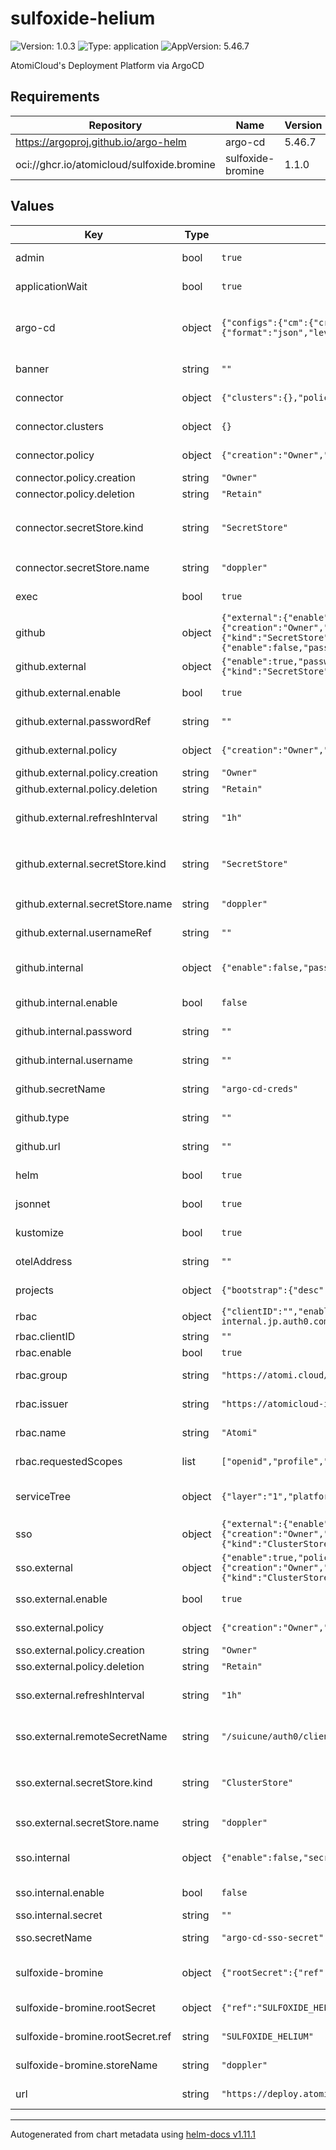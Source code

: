 # sulfoxide-helium

![Version: 1.0.3](https://img.shields.io/badge/Version-1.0.3-informational?style=flat-square) ![Type: application](https://img.shields.io/badge/Type-application-informational?style=flat-square) ![AppVersion: 5.46.7](https://img.shields.io/badge/AppVersion-5.46.7-informational?style=flat-square)

AtomiCloud's Deployment Platform via ArgoCD

## Requirements

| Repository | Name | Version |
|------------|------|---------|
| https://argoproj.github.io/argo-helm | argo-cd | 5.46.7 |
| oci://ghcr.io/atomicloud/sulfoxide.bromine | sulfoxide-bromine | 1.1.0 |

## Values

| Key | Type | Default | Description |
|-----|------|---------|-------------|
| admin | bool | `true` | Enable Admin Access |
| applicationWait | bool | `true` | Enable waiting in sync-waves |
| argo-cd | object | `{"configs":{"cm":{"create":false},"params":{"create":false}},"dex":{"enabled":false},"global":{"logging":{"format":"json","level":"info"}}}` | ArgoCD Specific configuration. See [ArgoCD Helm Documentation](https://github.com/argoproj/argo-helm/tree/main/charts/argo-cd) |
| banner | string | `""` | Banner to show in ArgoCD UI |
| connector | object | `{"clusters":{},"policy":{"creation":"Owner","deletion":"Retain"},"secretStore":{"kind":"SecretStore","name":"doppler"}}` | Connectors to other cluster |
| connector.clusters | object | `{}` | Clusters to connect to |
| connector.policy | object | `{"creation":"Owner","deletion":"Retain"}` | External Secret Policy |
| connector.policy.creation | string | `"Owner"` | Creation policy |
| connector.policy.deletion | string | `"Retain"` | Deletion policy |
| connector.secretStore.kind | string | `"SecretStore"` | Kind of the Secret Store: `ClusterSecretStore` or `SecretStore` |
| connector.secretStore.name | string | `"doppler"` | Name of the Secret Store |
| exec | bool | `true` | Enable Exec in ArgoCD |
| github | object | `{"external":{"enable":true,"passwordRef":"","policy":{"creation":"Owner","deletion":"Retain"},"refreshInterval":"1h","secretStore":{"kind":"SecretStore","name":"doppler"},"usernameRef":""},"internal":{"enable":false,"password":"","username":""},"secretName":"argo-cd-creds","type":"","url":""}` | GitHub Auth Setup |
| github.external | object | `{"enable":true,"passwordRef":"","policy":{"creation":"Owner","deletion":"Retain"},"refreshInterval":"1h","secretStore":{"kind":"SecretStore","name":"doppler"},"usernameRef":""}` | External Secrets |
| github.external.enable | bool | `true` | Enable External Secrets |
| github.external.passwordRef | string | `""` | Password Remote Reference |
| github.external.policy | object | `{"creation":"Owner","deletion":"Retain"}` | External Secret Policy |
| github.external.policy.creation | string | `"Owner"` | Creation Policy |
| github.external.policy.deletion | string | `"Retain"` | Deletion Policy |
| github.external.refreshInterval | string | `"1h"` | Refresh Interval for fetching the secret from remote |
| github.external.secretStore.kind | string | `"SecretStore"` | Kind of the Secret Store: `ClusterSecretStore` or `SecretStore` |
| github.external.secretStore.name | string | `"doppler"` | Name of the Secret Store |
| github.external.usernameRef | string | `""` | Username Remote Reference |
| github.internal | object | `{"enable":false,"password":"","username":""}` | Internal Secret, Hard coded secrets |
| github.internal.enable | bool | `false` | Enable Internal Secret |
| github.internal.password | string | `""` | Password for Github Auth |
| github.internal.username | string | `""` | Username for Github Auth |
| github.secretName | string | `"argo-cd-creds"` | Secret name of Github Auth |
| github.type | string | `""` | ArgoCD Credential Type |
| github.url | string | `""` | ArgoCD Credential Type |
| helm | bool | `true` | Enable Helm Application |
| jsonnet | bool | `true` | Enable JSONNET Application |
| kustomize | bool | `true` | Enable Kustomize Application |
| otelAddress | string | `""` | OTEL Collector Endpoint |
| projects | object | `{"bootstrap":{"desc":"Bootstrap Project used to setup the cluster"}}` | Projects to create in ArgoCD |
| rbac | object | `{"clientID":"","enable":true,"group":"https://atomi.cloud/roles","issuer":"https://atomicloud-internal.jp.auth0.com/","name":"Atomi","requestedScopes":["openid","profile","email","https://atomi.cloud/roles"]}` | RBAC Setup |
| rbac.clientID | string | `""` | Client ID for OIDC |
| rbac.enable | bool | `true` | Enable of RBAC |
| rbac.group | string | `"https://atomi.cloud/roles"` | Group claim to use for OIDC for RBAC |
| rbac.issuer | string | `"https://atomicloud-internal.jp.auth0.com/"` | Name of OIDC Issuer |
| rbac.name | string | `"Atomi"` | Name of the OIDC Provider |
| rbac.requestedScopes | list | `["openid","profile","email","https://atomi.cloud/roles"]` | Scopes to request from OIDC |
| serviceTree | object | `{"layer":"1","platform":"sulfoxide","service":"chlorine"}` | AtomiCloud Service Tree. See [ServiceTree](https://atomicloud.larksuite.com/wiki/OkfJwTXGFiMJkrk6W3RuwRrZs64?theme=DARK&contentTheme=DARK#MHw5d76uDo2tBLx86cduFQMRsBb) |
| sso | object | `{"external":{"enable":true,"policy":{"creation":"Owner","deletion":"Retain"},"refreshInterval":"1h","remoteSecretName":"/suicune/auth0/client_secret","secretStore":{"kind":"ClusterStore","name":"doppler"}},"internal":{"enable":false,"secret":""},"secretName":"argo-cd-sso-secret"}` | SSO Secret using OIDC |
| sso.external | object | `{"enable":true,"policy":{"creation":"Owner","deletion":"Retain"},"refreshInterval":"1h","remoteSecretName":"/suicune/auth0/client_secret","secretStore":{"kind":"ClusterStore","name":"doppler"}}` | External Secret Configuration |
| sso.external.enable | bool | `true` | Enable External Secret |
| sso.external.policy | object | `{"creation":"Owner","deletion":"Retain"}` | External Secret Policy |
| sso.external.policy.creation | string | `"Owner"` | Creation policy |
| sso.external.policy.deletion | string | `"Retain"` | Deletion policy |
| sso.external.refreshInterval | string | `"1h"` | Refresh Interval for fetching the secret from remote |
| sso.external.remoteSecretName | string | `"/suicune/auth0/client_secret"` | Secret Remote Reference for OIDC Client Secret |
| sso.external.secretStore.kind | string | `"ClusterStore"` | Kind of the Secret Store: `ClusterSecretStore` or `SecretStore` |
| sso.external.secretStore.name | string | `"doppler"` | Name of the Secret Store |
| sso.internal | object | `{"enable":false,"secret":""}` | Internal Secret, Hard coded secrets |
| sso.internal.enable | bool | `false` | Enable Internal Secret |
| sso.internal.secret | string | `""` | Secret for SSO |
| sso.secretName | string | `"argo-cd-sso-secret"` | Secret Name of SSO Secret |
| sulfoxide-bromine | object | `{"rootSecret":{"ref":"SULFOXIDE_HELIUM"},"storeName":"doppler"}` | Create SecretStore via secret of secrets pattern |
| sulfoxide-bromine.rootSecret | object | `{"ref":"SULFOXIDE_HELIUM"}` | Secret of Secrets reference |
| sulfoxide-bromine.rootSecret.ref | string | `"SULFOXIDE_HELIUM"` | DOPPLER Token Reference |
| sulfoxide-bromine.storeName | string | `"doppler"` | Store name to create |
| url | string | `"https://deploy.atomi.cloud"` | URL of ArgoCD endpoint |

----------------------------------------------
Autogenerated from chart metadata using [helm-docs v1.11.1](https://github.com/norwoodj/helm-docs/releases/v1.11.1)